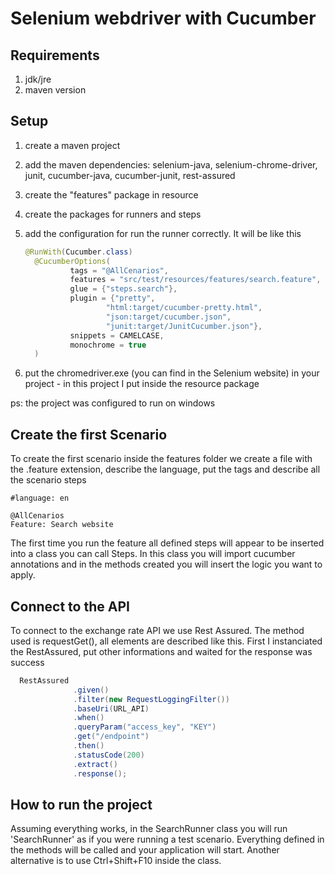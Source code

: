 # Selenium webdriver with Cucumber


## Requirements

1. jdk/jre
1. maven version

## Setup

1. create a maven project
1. add the maven dependencies: selenium-java, selenium-chrome-driver, junit, cucumber-java, cucumber-junit, rest-assured
1. create the "features" package in resource
1. create the packages for runners and steps
1. add the configuration for run the runner correctly. It will be like this

    ```java
   @RunWith(Cucumber.class)
      @CucumberOptions(
              tags = "@AllCenarios",
              features = "src/test/resources/features/search.feature",
              glue = {"steps.search"},
              plugin = {"pretty",
                      "html:target/cucumber-pretty.html",
                      "json:target/cucumber.json",
                      "junit:target/JunitCucumber.json"},
              snippets = CAMELCASE,
              monochrome = true
      )   
   ```
 1. put the chromedriver.exe (you can find in the Selenium website) in your project - in this project I put inside the resource package
 
 ps: the project was configured to run on windows
  
## Create the first Scenario
  To create the first scenario inside the features folder we create a file with the .feature extension, describe the language, put the tags and describe all the scenario steps
  
  ````gherkin
  #language: en
  
  @AllCenarios
  Feature: Search website
  ````

  The first time you run the feature all defined steps will appear to be inserted into a class you can call Steps.
  In this class you will import cucumber annotations and in the methods created you will insert the logic you want to apply.
     
## Connect to the API
  To connect to the exchange rate API we use Rest Assured. The method used is requestGet(), all elements are described like this. 
  First I instanciated the RestAssured, put other informations and waited for the response was success
  ```java
    RestAssured
                .given()
                .filter(new RequestLoggingFilter())
                .baseUri(URL_API)
                .when()
                .queryParam("access_key", "KEY")
                .get("/endpoint")
                .then()
                .statusCode(200)
                .extract()
                .response();
  ```
  
## How to run the project

   Assuming everything works, in the SearchRunner class you will run 'SearchRunner' as if you were running a test scenario.
   Everything defined in the methods will be called and your application will start.
   Another alternative is to use Ctrl+Shift+F10 inside the class.



